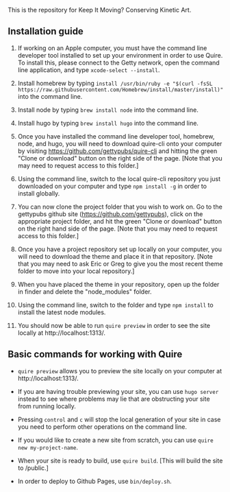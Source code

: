 This is the repository for Keep It Moving? Conserving Kinetic Art.

## Installation guide

1. If working on an Apple computer, you must have the command line developer tool installed to set up your environment in order to use Quire. To install this, please connect to the Getty network, open the command line application, and type `xcode-select --install`.

2. Install homebrew by typing `install /usr/bin/ruby -e "$(curl -fsSL https://raw.githubusercontent.com/Homebrew/install/master/install)"` into the command line.

3. Install node by typing `brew install node` into the command line.

4. Install hugo by typing `brew install hugo` into the command line.

5. Once you have installed the command line developer tool, homebrew, node, and hugo, you will need to download quire-cli onto your computer by visiting https://github.com/gettypubs/quire-cli and hitting the green "Clone or download" button on the right side of the page. [Note that you may need to request access to this folder.]

6. Using the command line, switch to the local quire-cli repository you just downloaded on your computer and type `npm install -g` in order to install globally.

7. You can now clone the project folder that you wish to work on. Go to the gettypubs github site (https://github.com/gettypubs), click on the appropriate project folder, and hit the green "Clone or download" button on the right hand side of the page. [Note that you may need to request access to this folder.]

8. Once you have a project repository set up locally on your computer, you will need to download the theme and place it in that repository. [Note that you may need to ask Eric or Greg to give you the most recent theme folder to move into your local repository.]

9. When you have placed the theme in your repository, open up the folder in finder and delete the "node_modules" folder.

10. Using the command line, switch to the folder and type `npm install` to install the latest node modules.

11. You should now be able to run `quire preview` in order to see the site locally at http://localhost:1313/.

## Basic commands for working with Quire

- `quire preview` allows you to preview the site locally on your computer at http://localhost:1313/.

- If you are having trouble previewing your site, you can use `hugo server` instead to see where problems may lie that are obstructing your site from running locally.

- Pressing `control` and `c` will stop the local generation of your site in case you need to perform other operations on the command line.

- If you would like to create a new site from scratch, you can use `quire new my-project-name`.

- When your site is ready to build, use `quire build`. [This will build the site to /public.]

- In order to deploy to Github Pages, use `bin/deploy.sh`.

